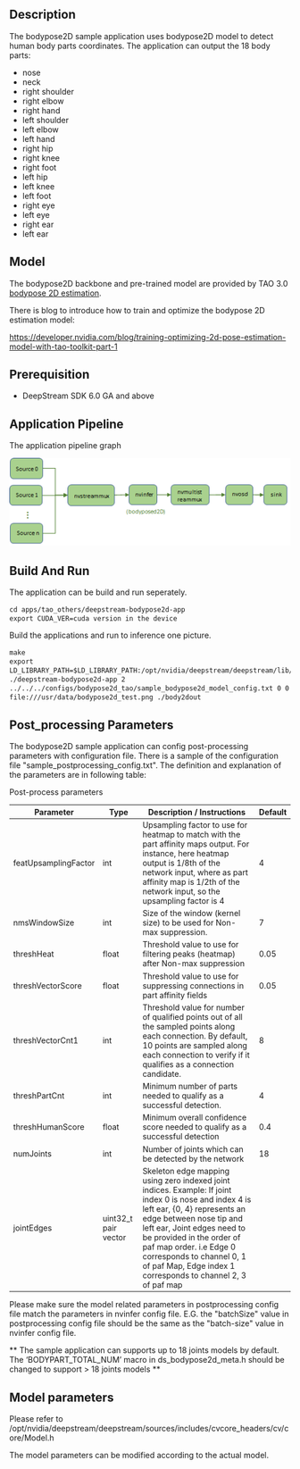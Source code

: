## Description
The bodypose2D sample application uses bodypose2D model to detect human body parts coordinates. The application can output the 18 body parts:
- nose
- neck
- right shoulder
- right elbow
- right hand
- left shoulder
- left elbow
- left hand
- right hip
- right knee
- right foot
- left hip
- left knee
- left foot
- right eye
- left eye
- right ear 
- left ear

## Model

The bodypose2D backbone and pre-trained model are provided by TAO 3.0 [bodypose 2D estimation](https://ngc.nvidia.com/catalog/models/nvidia:tao:bodyposenet). 
  
There is blog to introduce how to train and optimize the bodypose 2D estimation model:

https://developer.nvidia.com/blog/training-optimizing-2d-pose-estimation-model-with-tao-toolkit-part-1  

## Prerequisition

* DeepStream SDK 6.0 GA and above

## Application Pipeline
The application pipeline graph

![bodypose2D application pipeline](bodypose2d_pipeline.png)

## Build And Run
The application can be build and run seperately.

```
cd apps/tao_others/deepstream-bodypose2d-app
export CUDA_VER=cuda version in the device
```

Build the applications and run to inference one picture.
```
make
export LD_LIBRARY_PATH=$LD_LIBRARY_PATH:/opt/nvidia/deepstream/deepstream/lib/cvcore_libs
./deepstream-bodypose2d-app 2 ../../../configs/bodypose2d_tao/sample_bodypose2d_model_config.txt 0 0 file:///usr/data/bodypose2d_test.png ./body2dout
```

## Post_processing Parameters
The bodypose2D sample application can config post-processing parameters with configuration file. There is a sample of the configuration file "sample_postprocessing_config.txt".
The definition and explanation of the parameters are in following table:

Post-process parameters
    
|Parameter | Type | Description / Instructions| Default |
|----------|------|---------------------------|---------|
|featUpsamplingFactor|int|Upsampling factor to use for heatmap to match with the part affinity maps output. For instance, here heatmap output is 1/8th of the network input, where as part affinity map is 1/2th of the network input, so the upsampling factor is 4|4|
|nmsWindowSize|int|Size of the window (kernel size) to be used for Non-max suppression.|7|
|threshHeat|float|Threshold value to use for filtering peaks (heatmap) after Non-max suppression|0.05|
|threshVectorScore|float|Threshold value to use for suppressing connections in part affinity fields|0.05|
|threshVectorCnt1|int|Threshold value for number of qualified points out of all the sampled points along each connection. By default, 10 points are sampled along each connection to verify if it qualifies as a connection candidate.|8|
|threshPartCnt|int|Minimum number of parts needed to qualify as a successful detection.|4|
|threshHumanScore|float|Minimum overall confidence score needed to qualify as a successful detection|0.4|
|numJoints|int|Number of joints which can be detected by the network|18|
|jointEdges|uint32_t pair vector|Skeleton edge mapping using zero indexed joint indices. Example: If joint index 0 is nose and index 4 is left ear, {0, 4} represents an edge between nose tip and left ear, Joint edges need to be provided in the order of paf map order. i.e Edge 0 corresponds to channel 0, 1 of paf Map, Edge index 1 corresponds to channel 2, 3 of paf map|

Please make sure the model related parameters in postprocessing config file match the parameters in nvinfer config file. E.G. the "batchSize" value in postprocessing config file should be the same as the "batch-size" value in nvinfer config file.

** The sample application can supports up to 18 joints models by default. The ‘BODYPART_TOTAL_NUM’ macro in ds_bodypose2d_meta.h should be changed to support > 18 joints models **

## Model parameters

Please refer to /opt/nvidia/deepstream/deepstream/sources/includes/cvcore_headers/cv/core/Model.h

The model parameters can be modified according to the actual model.

